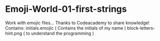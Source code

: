 # Emoji-World-01-first-strings
Work with emojic files... Thanks to Codeacademy to share knowledge!
Contains:
initials.emojic ( Contains the initials of my name )
block-letters-hint.png ( to understand the programming )
